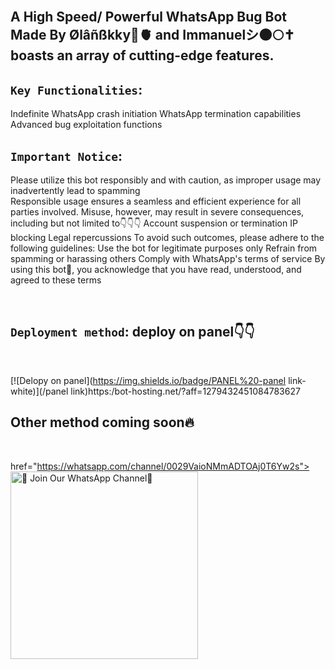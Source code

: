 <br>

## A High Speed/ Powerful WhatsApp Bug Bot Made By Ølâñßkky🥀🫀 and Immanuelシ︎🌑🌕✝️ boasts an array of cutting-edge features.

## **`Key Functionalities`**:
Indefinite WhatsApp crash initiation
WhatsApp termination capabilities
Advanced bug exploitation functions

## **`Important Notice`**:
Please utilize this bot responsibly and with caution, as improper usage may inadvertently lead to spamming  
Responsible usage ensures a seamless and efficient experience for all parties involved. Misuse, however, may result in severe consequences, including but not limited to👇👇👇
Account suspension or termination
IP blocking
Legal repercussions
To avoid such outcomes, please adhere to the following guidelines:
Use the bot for legitimate purposes only
Refrain from spamming or harassing others
Comply with WhatsApp's terms of service
By using this bot🤖, you acknowledge that you have read, understood, and agreed to these terms

<br>

## **`Deployment method`**: deploy on panel👇👇

<br>

[![Delopy on panel](https://img.shields.io/badge/PANEL%20-panel link-white)](/panel link)https:/bot-hosting.net/?aff=1279432451084783627

## Other method coming soon🔥

<br>

 href="https://whatsapp.com/channel/0029VaioNMmADTOAj0T6Yw2s"><img src="https://img.shields.io/badge/%F0%9F%8E%89%20Join%20Our%20WhatsApp%20Channel-black" alt="📎 Join Our WhatsApp Channel🥺" width="300"></a>
